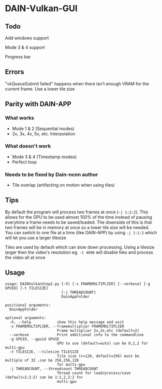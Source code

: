 # DAIN-Vulkan-GUI

## Todo

Add windows support

Mode 3 & 4 support

Progress bar

## Errors
"vkQueueSubmit failed" happens when there isn't enough VRAM for the current frame. Use a lower tile size

## Parity with DAIN-APP
### What works
* Mode 1 & 2 (Sequential modes)
* 2x, 3x, 4x, 5x, etc. Interpolation

### What doesn't work
* Mode 3 & 4 (Timestamp modes)
* Perfect loop

### Needs to be fixed by Dain-ncnn author
* Tile overlap (artifacting on motion when using tiles)

## Tips
By default the program will process two frames at once (`-j 1:2:2`). This allows for the GPU to be used almost 100% of the time instead of pausing everytime a frame needs to be saved/loaded. The downside of this is that two frames will be in memory at once so a lower tile size will be needed.
You can switch to one file at a time (like DAIN-APP) by using `-j 1:1:2` which will let you use a larger tilesize

Tiles are used by default which can slow down processing. Using a tilesize larger then the video's resolution eg. `-t 4096` will disable tiles and process the video all at once

## Usage
```
usage: DAINVulkanStep2.py [-h] [-s FRAMEMULTIPLIER] [--verbose] [-g GPUID] [-t TILESIZE]
                          [-j THREADCOUNT]
                          DainAppFolder

positional arguments:
  DainAppFolder

optional arguments:
  -h, --help            show this help message and exit
  -s FRAMEMULTIPLIER, --framemultiplier FRAMEMULTIPLIER
                        Frame multiplier 2x,3x,etc (default=2)
  --verbose             Print additional info to the commandline
  -g GPUID, --gpuid GPUID
                        GPU to use (default=auto) can be 0,1,2 for multi-gpu
  -t TILESIZE, --tilesize TILESIZE
                        Tile size (>=128, default=256) must be multiple of 32 ,can be 256,256,128
                        for multi-gpu
  -j THREADCOUNT, --threadcount THREADCOUNT
                        Thread count for load/process/save (default=1:2:2) can be 1:2,2,2:2 for
                        multi-gpu
```
